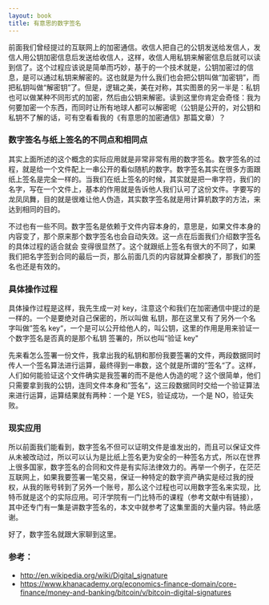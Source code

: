 ```yaml
---
layout: book
title: 有意思的数字签名
---
```



前面我们曾经提过的互联网上的加密通信。收信人把自己的公钥发送给发信人，发信人用公钥加密信息后发送给收信人，这样，收信人用私钥来解密信息后就可以读到信了。这个过程应该说是简单而巧妙，基于的一个技术就是，公钥加密过的信息，是可以通过私钥来解密的。这也就是为什么我们也会把公钥叫做“加密钥”，而把私钥叫做“解密钥”了。但是，逻辑之美，美在对称，其实图景的另一半是：私钥也可以做某种不同形式的加密，然后由公钥来解密。读到这里你肯定会奇怪：我为何要加密一个东西，而同时让所有地球人都可以解密呢（公钥是公开的，对公钥和私钥不了解的话，可有空看看我的《有意思的加密通信》那篇文章）？

### 数字签名与纸上签名的不同点和相同点

其实上面所述的这个概念的实际应用就是非常非常有用的数字签名。数字签名的过程，就是给一个文件配上一串公开的看似随机的数字。数字签名其实在很多方面跟纸上签名是完全一样的。当我们在纸上签名的时候，其实就是把一串字符，我们的名字，写在一个文件上，基本的作用就是告诉他人我们认可了这份文件。字要写的龙凤凤舞，目的就是很难让他人伪造，其实数字签名就是用计算机数字的方法，来达到相同的目的。

不过也有一些不同。数字签名是依赖于文件内容本身的，意思是，如果文件本身的内容变了，那个原来那个数字签名也会自动失效。这一点在后面我们介绍数字签名的具体过程的适合就会 变得很显然了。这个就跟纸上签名有很大的不同了，如果我们把名字签到合同的最后一页，那么前面几页的内容就算全都换了，那我们的签名也还是有效的。


### 具体操作过程

具体操作过程是这样，我先生成一对 key，注意这个和我们在加密通信中提过的是一样的。一个是要绝对自己保密的，所以叫做 私钥，那在这里又有了另外一个名字叫做”签名 key“，一个是可以公开给他人的，叫公钥，这里的作用是用来验证一个数字签名是否真的是那个私钥 签署的，所以也叫“验证 key"

先来看怎么签署一份文件，我拿出我的私钥和那份我要签署的文件，两段数据同时传人一个签名算法进行运算，最终得到一串数，这个就是所谓的”签名“了。这样，人们如何能验证这个文件确实是我签署的而不是他人伪造的呢？这个很简单，他们只需要拿到我的公钥，连同文件本身和”签名“，这三段数据同时交给一个验证算法来进行运算，运算结果就有两种：一个是 YES，验证成功，一个是 NO，验证失败。

### 现实应用

所以前面我们能看到，数字签名不但可以证明文件是谁发出的，而且可以保证文件从未被改动过，所以可以认为是比纸上签名更为安全的一种签名方式，所以在世界上很多国家，数字签名的合同和文件是有实际法律效力的。再举一个例子，在茫茫互联网上，如果我要签署一笔交易，保证一种特定的数字资产确实是经过我的授权，从我的账号转到了另外一个账号，那么这个过程也可以用数字签名来实现，比特币就是这个的实际应用。可汗学院有一门比特币的课程（参考文献中有链接），其中还专门有一集是讲数字签名的，本文中就参考了这集里面的大量内容。特此感谢。

好了，数字签名就跟大家聊到这里。

### 参考：
- <http://en.wikipedia.org/wiki/Digital_signature>
-  <https://www.khanacademy.org/economics-finance-domain/core-finance/money-and-banking/bitcoin/v/bitcoin-digital-signatures>